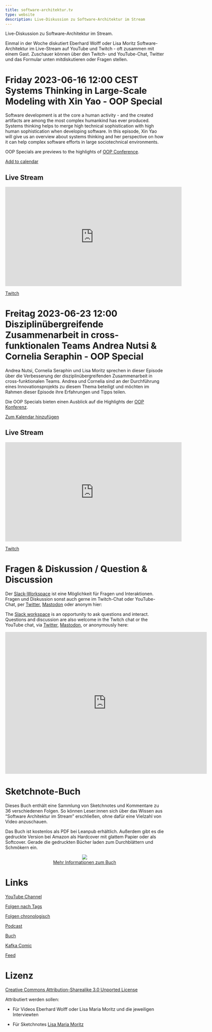 ```yaml
---
title: software-architektur.tv
type: website
description: Live-Diskussion zu Software-Architektur im Stream
---
```


Live-Diskussion zu Software-Architektur im Stream. 

Einmal in der Woche diskutiert Eberhard Wolff oder Lisa Moritz
Software-Architektur im
Live-Stream auf YouTube und Twitch - oft zusammen mit einem
Gast. Zuschauer können über den Twitch- und YouTube-Chat, Twitter und
das Formular unten mitdiskutieren oder Fragen
stellen. 
 
# Friday 2023-06-16 12:00 CEST Systems Thinking in Large-Scale Modeling with Xin Yao - OOP Special

Software development is at the core a human activity - and the created
artifacts are among the most complex humankind has ever
produced. Systems thinking helps to merge high technical
sophistication with high human sophistication when developing
software. In this episode, Xin Yao will give us an overview about
systems thinking and her perspective on how it can help complex
software efforts in large sociotechnical environments. 

OOP Specials are previews to the highlights of [OOP Conference](https://www.oop-konferenz.de/).

<!-- [Zum Kalendar hinzufügen](termin.ics) -->
[Add to calendar](appointment.ics)

## Live Stream

<center>
<div class="embed-container"> <iframe width="560" height="315"
	src="https://www.youtube-nocookie.com/embed/gkYRKvPL2OA"
	frameborder="0" allow="accelerometer; autoplay; clipboard-write;
	encrypted-media; gyroscope; picture-in-picture fullscreen"
	></iframe>
</div>
</center>

[Twitch](https://www.twitch.tv/ebrwolff)

# Freitag 2023-06-23 12:00  Disziplinübergreifende Zusammenarbeit in cross-funktionalen Teams Andrea Nutsi & Cornelia Seraphin - OOP Special

Andrea Nutsi, Cornelia Seraphin und Lisa Moritz sprechen in dieser
Episode über die Verbesserung der disziplinübergreifenden
Zusammenarbeit in cross-funktionalen Teams. Andrea und Cornelia sind
an der Durchführung eines Innovationsprojekts zu diesem Thema
beteiligt und möchten im Rahmen dieser Episode ihre Erfahrungen und
Tipps teilen.

Die OOP Specials bieten einen Ausblick auf die Highlights der [OOP Konferenz](https://www.oop-konferenz.de/).

[Zum Kalendar hinzufügen](termin.ics)
<!-- [Add to calendar](appointment.ics) -->

## Live Stream

<center>
<div class="embed-container"> <iframe width="560" height="315"
	src="https://www.youtube-nocookie.com/embed/7c0AMnxo9ZI"
	frameborder="0" allow="accelerometer; autoplay; clipboard-write;
	encrypted-media; gyroscope; picture-in-picture fullscreen"
	></iframe>
</div>
</center>

[Twitch](https://www.twitch.tv/ebrwolff)

# Fragen & Diskussion  / Question & Discussion

Der [Slack-Workspace](https://join.slack.com/t/softwarearchi-z7a7941/shared_invite/zt-1tulnbk2p-RfGUvFstUIqywdZFU3MhAw) ist eine Möglichkeit für Fragen und
Interaktionen.
Fragen und Diskussion sonst auch gerne im Twitch-Chat oder
YouTube-Chat, per
[Twitter](https://twitter.com/ewolff),
[Mastodon](https://mastodon.social/web/@ewolff) oder anonym
hier:

The [Slack workspace](https://join.slack.com/t/softwarearchi-z7a7941/shared_invite/zt-1tulnbk2p-RfGUvFstUIqywdZFU3MhAw) is an opportunity to ask questions and
interact.
Questions and discussion are also welcome in the Twitch chat or the
YouTube chat, via [Twitter](https://twitter.com/ewolff),
[Mastodon](https://mastodon.social/web/@ewolff), or
anonymously here:

<div class="embed-container">
<div class="ratio4x3">
<iframe
src="https://docs.google.com/forms/d/e/1FAIpQLSf0xIZkNG_wRJ0IiobVcO3Z-q3dQMcwYTww0wgiWCupZCKM4A/viewform?embedded=true"
width="640" height="450" frameborder="0" marginheight="0"
marginwidth="0">Loading…</iframe>
</div>
</div>

# Sketchnote-Buch

Dieses Buch enthält eine Sammlung von Sketchnotes und Kommentare zu 36
verschiedenen Folgen. So können Leser:innen sich über das Wissen aus
“Software Architektur im Stream” erschließen, ohne dafür eine Vielzahl
von Video anzuschauen.

Das Buch ist kostenlos als PDF bei Leanpub erhältlich. Außerdem gibt
es die gedruckte Version bei Amazon als Hardcover mit glattem Papier
oder als Softcover. Gerade die gedruckten Bücher laden zum
Durchblättern und Schmökern ein. 

<center>

<a href="sketchnote-buch"> <img
src="sketchnote-buch.jpg" /> <br /> Mehr Informationen zum Buch</a>

</center>

# Links

[YouTube Channel](https://www.youtube.com/user/ewolff/)

[Folgen nach Tags](tags.html)

[Folgen chronologisch](chronologisch.html)

[Podcast](podcast.html)

[Buch](/sketchnote-buch)

[Kafka Comic](/kafka-comic)

[Feed](feed.xml)

# Lizenz

[Creative Commons Attribution-Sharealike 3.0 Unported
License](http://creativecommons.org/licenses/by-sa/3.0/)

Attributiert werden sollen:

* Für Videos Eberhard Wolff oder Lisa Maria Moritz und die jeweiligen Interviewten

* Für Sketchnotes [Lisa Maria Moritz](https://twitter.com/Teapot4181)

<a rel="me" href="https://mastodon.social/@ewolff"></a>
